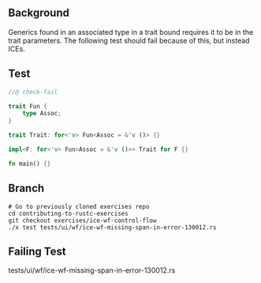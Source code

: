 ## Background

Generics found in an associated type in a trait bound requires it to be
in the trait parameters. The following test should fail because of this,
but instead ICEs.

## Test

```rust
//@ check-fail

trait Fun {
    type Assoc;
}

trait Trait: for<'v> Fun<Assoc = &'v ()> {}

impl<F: for<'v> Fun<Assoc = &'v ()>> Trait for F {}

fn main() {}
```

## Branch

```
# Go to previously cloned exercises repo
cd contributing-to-rustc-exercises
git checkout exercises/ice-wf-control-flow
./x test tests/ui/wf/ice-wf-missing-span-in-error-130012.rs
```

## Failing Test

tests/ui/wf/ice-wf-missing-span-in-error-130012.rs
